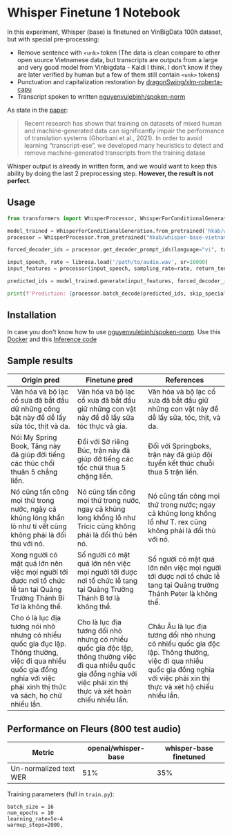 # Whisper Finetune 1 Notebook

In this experiment, Whisper (base) is finetuned on VinBigData 100h dataset, but with special pre-processing:
- Remove sentence with `<unk>` token (The data is clean compare to other open source Vietnamese data, but transcripts are outputs from a large and very good model from Vinbigdata - Kaldi I think. I don't know if they are later verified by human but a few of them still contain `<unk>` tokens)
- Punctuation and capitalization restoration by [dragonSwing/xlm-roberta-capu](https://huggingface.co/dragonSwing/xlm-roberta-capu)
- Transcript spoken to written [nguyenvulebinh/spoken-norm](https://github.com/nguyenvulebinh/spoken-norm)

As state in the [paper](https://arxiv.org/pdf/2212.04356.pdf):
> Recent research has shown that training on datasets of mixed human and machine-generated data can significantly impair the performance of translation systems (Ghorbani et al., 2021). In order to avoid learning “transcript-ese”, we developed many heuristics to detect and remove machine-generated transcripts from the training datase

Whisper output is already in written form, and we would want to keep this ability by doing the last 2 preprocessing step. **However, the result is not perfect**.

## Usage
```python
from transformers import WhisperProcessor, WhisperForConditionalGeneration

model_trained = WhisperForConditionalGeneration.from_pretrained('hkab/whisper-base-vietnamese-finetuned')
processor = WhisperProcessor.from_pretrained("hkab/whisper-base-vietnamese-finetuned")

forced_decoder_ids = processor.get_decoder_prompt_ids(language="vi", task="transcribe")

input_speech, rate = librosa.load('/path/to/audio.wav', sr=16000)
input_features = processor(input_speech, sampling_rate=rate, return_tensors="pt").input_features

predicted_ids = model_trained.generate(input_features, forced_decoder_ids=forced_decoder_ids)

print(f'Prediction: {processor.batch_decode(predicted_ids, skip_special_tokens=True)}')
```


## Installation

In case you don't know how to use [nguyenvulebinh/spoken-norm](https://github.com/nguyenvulebinh/spoken-norm). Use this [Docker](https://hub.docker.com/r/huggingface/transformers-pytorch-gpu/tags?page=1&name=4.17) and this [Inference code](https://huggingface.co/spaces/nguyenvulebinh/spoken-norm-taggen/tree/main)
## Sample results

Origin pred | Finetune pred | References |
|--|--|--|
|Văn hóa và bộ lạc cổ sưa đã bắt đầu dữ những công bật này để dễ lấy sữa tóc, thịt và da.|Văn hóa và bộ lạc cổ xưa đã bắt đầu giữ những con vật này để dễ lấy sữa tóc thực và gia.|Văn hóa và bộ lạc cổ xưa đã bắt đầu giữ những con vật này để dễ lấy sữa, tóc, thịt, và da.|
|Nói My Spring Book, Tăng này đã giúp đời tiếng các thúc chối thuân 5 chẳng liền.|Đối với Sờ riêng Búc, trận này đã giúp đỡ tiếng các tốc chúi thua 5 chặng liền.|Đối với Springboks, trận này đã giúp đội tuyển kết thúc chuỗi thua 5 trận liền.|
|Nó cũng tấn công mọi thứ trong nước, ngày cả khủng lòng khẩn lò như tí vết cũng không phải là đối thủ với nó.|Nó cũng tấn công mọi thứ trong nước, ngay cả khủng long khổng lồ như Tricic cũng không phải là đối thủ bên nó.|Nó cũng tấn công mọi thứ trong nước; ngay cả khủng long khổng lồ như T. rex cũng không phải là đối thủ với nó.|
|Xong người có mặt quá lớn nên việc mọi người tới được nơi tổ chức lễ tan tại Quảng Trường Thánh Bí Tơ là không thể.|Số người có mặt quá lớn nên việc mọi người tới được nơi tổ chức lễ tang tại Quảng Trường Thánh B tơ là không thể.|Số người có mặt quá lớn nên việc mọi người tới được nơi tổ chức lễ tang tại Quảng trường Thánh Peter là không thể.|
|Cho ó là lục địa tương nói nhỏ nhưng có nhiều quốc gia đục lập. Thông thường, việc đi qua nhiều quốc gia đồng nghỉa với việc phải xinh thị thức và sách, họ chứ nhiều lần.|Cho là lục địa tương đối nhỏ nhưng có nhiều quốc gia độc lập, thông thường việc đi qua nhiều quốc gia đồng nghĩa với việc phải xin thị thực và xét hoàn chiếu nhiều lần.|Châu Âu là lục địa tương đối nhỏ nhưng có nhiều quốc gia độc lập. Thông thường, việc đi qua nhiều quốc gia đồng nghĩa với việc phải xin thị thực và xét hộ chiếu nhiều lần.|


## Performance on Fleurs (800 test audio)

|Metric|openai/whisper-base|whisper-base finetuned|
|--|--|--|
|Un-normalized text WER|51%|35%|

Training parameters (full in `train.py`):
```
batch_size = 16
num_epochs = 10
learning_rate=5e-4
warmup_steps=2000,
```
